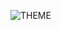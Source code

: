 ![THEME](https://www.canva.com/design/DAGeuqSdSiU/Wbp-nS1UiuQySOc0PKjFfA/watch?utm_content=DAGeuqSdSiU&utm_campaign=designshare&utm_medium=link2&utm_source=uniquelinks&utlId=h5048cfab91)
